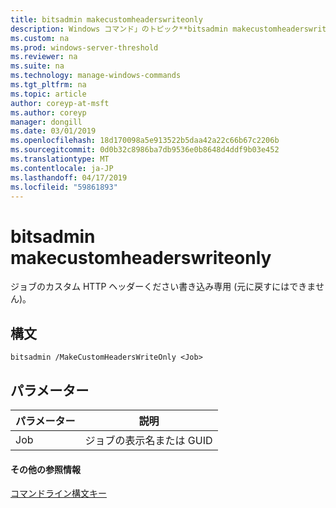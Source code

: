 ```yaml
---
title: bitsadmin makecustomheaderswriteonly
description: Windows コマンド」のトピック**bitsadmin makecustomheaderswriteonly** -ジョブのカスタム HTTP ヘッダー書き込み専用 (元に戻すにはできません) を作成します。
ms.custom: na
ms.prod: windows-server-threshold
ms.reviewer: na
ms.suite: na
ms.technology: manage-windows-commands
ms.tgt_pltfrm: na
ms.topic: article
author: coreyp-at-msft
ms.author: coreyp
manager: dongill
ms.date: 03/01/2019
ms.openlocfilehash: 18d170098a5e913522b5daa42a22c66b67c2206b
ms.sourcegitcommit: 0d0b32c8986ba7db9536e0b8648d4ddf9b03e452
ms.translationtype: MT
ms.contentlocale: ja-JP
ms.lasthandoff: 04/17/2019
ms.locfileid: "59861893"
---
```

# <a name="bitsadmin-makecustomheaderswriteonly"></a>bitsadmin makecustomheaderswriteonly

ジョブのカスタム HTTP ヘッダーください書き込み専用 (元に戻すにはできません)。

## <a name="syntax"></a>構文

```
bitsadmin /MakeCustomHeadersWriteOnly <Job>
```

## <a name="parameters"></a>パラメーター

|パラメーター|説明|
|---------|-----------|
|Job|ジョブの表示名または GUID|

#### <a name="additional-references"></a>その他の参照情報

[コマンドライン構文キー](command-line-syntax-key.md)